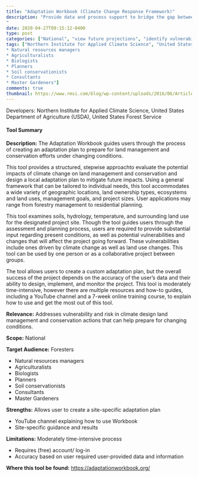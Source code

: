 ```yaml
---
title: "Adaptation Workbook (Climate Change Response Framework)"
description: "Provide data and process support to bridge the gap between climate data and land managers
"
date: 2020-04-27T09:15:12-0400
type: post
categories: ["National", "view future projections", "identify vulnerabilities", "options analysis", "process support"]
tags: ["Northern Institute for Applied Climate Science", "United States Department of Agriculture (USDA)", "United States Forest Service", "Foresters
* Natural resources managers
* Agriculturalists 
* Biologists
* Planners
* Soil conservationists
* Consultants
* Master Gardeners"]
comments: true
thumbnail: https://www.rmsi.com/blog/wp-content/uploads/2016/06/Article-04.jpg
---
```

Developers: Northern Institute for Applied Climate Science, United States Department of Agriculture (USDA), United States Forest Service

#### Tool Summary
**Description:** The Adaptation Workbook guides users through the process of creating an adaptation plan to prepare for land management and conservation efforts under changing conditions. 

This tool provides a structured, stepwise approachto evaluate the potential impacts of climate change on land management and conservation and design a local adaptation plan to mitigate future impacts. Using a general framework that can be tailored to individual needs, this tool accommodates a wide variety of geographic locations, land ownership types, ecosystems and land uses, management goals, and project sizes. User applications may range from forestry management to residential planning.

This tool examines soils, hydrology, temperature, and surrounding land use for the designated project site. Though the tool guides users through the assessment and planning process, users are required to provide substantial input regarding present conditions, as well as potential vulnerabilities and changes that will affect the project going forward. These vulnerabilities include ones driven by climate change as well as land use changes. This tool can be used by one person or as a collaborative project between groups. 

The tool allows users to create a custom adaptation plan, but the overall success of the project depends on the accuracy of the user’s data and their ability to design, implement, and monitor the project. This tool is moderately time-intensive, however there are multiple resources and how-to guides, including a YouTube channel and a 7-week online training course, to explain how to use and get the most out of this tool. 


**Relevance:** Addresses vulnerability and risk in climate design land management and conservation actions that can help prepare for changing conditions.

**Scope:** National

**Target Audience:** Foresters
* Natural resources managers
* Agriculturalists 
* Biologists
* Planners
* Soil conservationists
* Consultants
* Master Gardeners

**Strengths:** Allows user to create a site-specific adaptation plan
* YouTube channel explaining how to use Workbook
* Site-specific guidance and results

**Limitations:** Moderately time-intensive process
* Requires (free) account/ log-in
* Accuracy based on user required user-provided data and information

**Where this tool be found:** https://adaptationworkbook.org/
